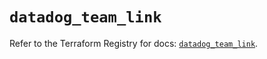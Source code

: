 # `datadog_team_link`

Refer to the Terraform Registry for docs: [`datadog_team_link`](https://registry.terraform.io/providers/datadog/datadog/3.41.0/docs/resources/team_link).

